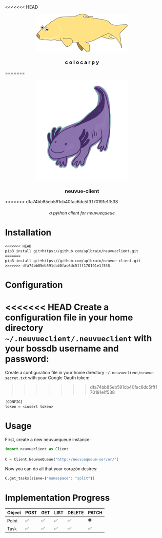 <<<<<<< HEAD
<p align=center><img align=center src='CARP.svg' width=300 /></p>
<h3 align=center>c o l o c a r p y</h3>
=======
<p align=center><img align=center src='axonolotl.png' width=300 /></p>
<h3 align=center>neuvue-client</h3>
>>>>>>> dfa74bb85eb591cb40fac6dc5fff170191e1f538
<h6 align=center>a python client for neuvuequeue</h6>

# Installation

```shell
<<<<<<< HEAD
pip3 install git+https://github.com/aplbrain/neuvueclient.git
=======
pip3 install git+https://github.com/aplbrain/neuvue-client.git
>>>>>>> dfa74bb85eb591cb40fac6dc5fff170191e1f538
```

# Configuration

<<<<<<< HEAD
Create a configuration file in your home directory `~/.neuvueclient/.neuvueclient` with your bossdb username and password:
=======
Create a configuration file in your home directory `~/.neuvueclient/neuvue-secret.txt` with your Google Oauth token:
>>>>>>> dfa74bb85eb591cb40fac6dc5fff170191e1f538

```
[CONFIG]
token = <insert token>
```

# Usage

First, create a new neuvuequeue instance:

```python
import neuvueclient as Client

C = Client.NeuvueQueue("http://neuvuequeue-server/")
```

Now you can do all that your corazón desires:

```python
C.get_tasks(sieve={"namespace": "split"})
```

# Implementation Progress

| Object   | POST | GET | LIST | DELETE | PATCH |
|----------|------|-----|------|--------|-------|
| Point    | ✅ | ✅ | ✅ | ✅ | ⛔ 
| Task     | ✅ | ✅ | ✅ | ✅ | ✅
